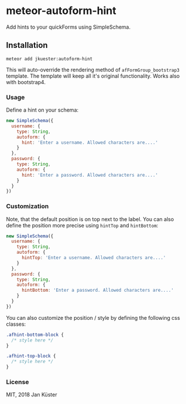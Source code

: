 # meteor-autoform-hint
Add hints to your quickForms using SimpleSchema.


## Installation

```
meteor add jkuester:autoform-hint
```

This will auto-override the rendering method of `afFormGroup_bootstrap3` template. The template will keep all it's original functionality. Works also with bootstrap4.

### Usage

Define a hint on your schema:

```javascript
new SimpleSchema({
  username: {
    type: String,
    autoform: {
      hint: 'Enter a username. Allowed characters are....'
    }
  },
  password: {
    type: String,
    autoform: {
      hint: 'Enter a password. Allowed characters are....'
    }
  }
})
```

### Customization


Note, that the default position is on top next to the label. You can also define the position more precise using `hintTop` and `hintBottom`:

```javascript
new SimpleSchema({
  username: {
    type: String,
    autoform: {
      hintTop: 'Enter a username. Allowed characters are....'
    }
  },
  password: {
    type: String,
    autoform: {
      hintBottom: 'Enter a password. Allowed characters are....'
    }
  }
})
```

You can also customize the position / style by defining the following css classes:

```css
.afhint-bottom-block {
  /* style here */
}

.afhint-top-block {
  /* style here */
}
```

### License

MIT, 2018 Jan Küster
